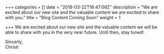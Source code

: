 +++
categories = []
date = "2018-03-22T16:47:08Z"
description = "We are excited about our new site and the valuable content we are excited to share with you."
title = "Blog Content Coming Soon"
weight = 1

+++
We are excited about our new site and the valuable content we will be able to share with you in the very near future. Until then, stay tuned!

Sincerly,  
Christi